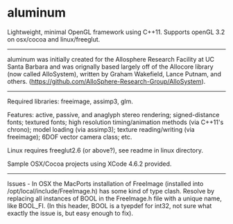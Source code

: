 aluminum
========

Lightweight, minimal OpenGL framework using C++11. Supports openGL 3.2 on osx/cocoa and linux/freeglut.

***

aluminum was initially created for the Allosphere Research Facility at UC Santa Barbara and was orignally based largely off of the Allocore library (now called AlloSystem), written by Graham Wakefield, Lance Putnam, and others. (https://github.com/AlloSphere-Research-Group/AlloSystem). 

*** 

Required libraries: freeimage, assimp3, glm.

Features: active, passive, and anaglyph stereo rendering; signed-distance fonts; textured fonts; high resolution timing/animation methods (via C++11's chrono); model loading (via assimp3); texture reading/writing (via freeimage); 6DOF vector camera class; etc. 

Linux requires freeglut2.6 (or above?), see readme in linux directory.

Sample OSX/Cocoa projects using XCode 4.6.2 provided.

***

Issues - In OSX the MacPorts installation of FreeImage (installed into /opt/local/include/FreeImage.h) has some kind of type clash. Resolve by replacing all instances of BOOL in the FreeImage.h file with a unique name, like BOOL_FI. (In this header, BOOL is a tyepdef for int32, not sure what exactly the issue is, but easy enough to fix).


